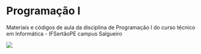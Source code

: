 # Programação I
Materiais e códigos de aula da disciplina de Programação I do curso técnico em Informática - IFSertãoPE campus Salgueiro

<img src="Materiais de aula da disciplina de Segurança da Informação do curso técnico em Informática - IFSertãoPE campus Salgueiro">
